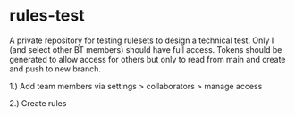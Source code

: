 # rules-test
A private repository for testing rulesets to design a technical test. Only I (and select other BT members) should have full access. Tokens should be generated to allow access for others but only to read from main and create and push to new branch.

1.) Add team members via settings > collaborators > manage access

2.) Create rules

